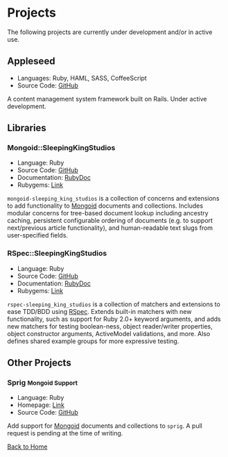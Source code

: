 ---
---

# Projects

The following projects are currently under development and/or in active use.

## Appleseed

- Languages: Ruby, HAML, SASS, CoffeeScript
- Source Code: [GitHub](https://github.com/sleepingkingstudios/nova)

A content management system framework built on Rails. Under active development.

## Libraries

### Mongoid::SleepingKingStudios

- Language: Ruby
- Source Code: [GitHub](https://github.com/sleepingkingstudios/mongoid-sleeping_king_studios)
- Documentation: [RubyDoc](http://www.rubydoc.info/github/sleepingkingstudios/mongoid-sleeping_king_studios)
- Rubygems: [Link](https://rubygems.org/gems/mongoid-sleeping_king_studios)

`mongoid-sleeping_king_studios` is a collection of concerns and extensions to add functionality to [Mongoid](http://mongoid.org/en/mongoid/index.html) documents and collections. Includes modular concerns for tree-based document lookup including ancestry caching, persistent configurable ordering of documents (e.g. to support next/previous article functionality), and human-readable text slugs from user-specified fields.

### RSpec::SleepingKingStudios

- Language: Ruby
- Source Code: [GitHub](https://github.com/sleepingkingstudios/rspec-sleeping_king_studios)
- Documentation: [RubyDoc](http://www.rubydoc.info/github/sleepingkingstudios/rspec-sleeping_king_studios)
- Rubygems: [Link](https://rubygems.org/gems/rspec-sleeping_king_studios)

`rspec-sleeping_king_studios` is a collection of matchers and extensions to ease TDD/BDD using [RSpec](http://rspec.info/). Extends built-in matchers with new functionality, such as support for Ruby 2.0+ keyword arguments, and adds new matchers for testing boolean-ness, object reader/writer properties, object constructor arguments, ActiveModel validations, and more. Also defines shared example groups for more expressive testing.

## Other Projects

<h3>Sprig <small>Mongoid Support</small></h3>

- Language: Ruby
- Homepage: [Link](http://vigetlabs.github.io/sprig/)
- Source Code: [GitHub](https://github.com/sleepingkingstudios/sprig)

Add support for [Mongoid](http://mongoid.org/en/mongoid/index.html) documents and collections to `sprig`. A pull request is pending at the time of writing.

[<i class="fa fa-home"></i> Back to Home](/)
